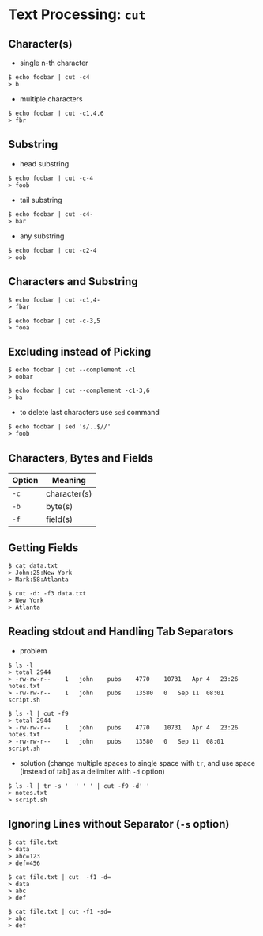 # Text Processing: `cut`

## Character(s)

* single n-th character

```
$ echo foobar | cut -c4
> b
```

* multiple characters

```
$ echo foobar | cut -c1,4,6
> fbr
```

## Substring

* head substring

```
$ echo foobar | cut -c-4
> foob
```

* tail substring

```
$ echo foobar | cut -c4-
> bar
```

* any substring

```
$ echo foobar | cut -c2-4
> oob
```

## Characters and Substring

```
$ echo foobar | cut -c1,4-
> fbar
```

```
$ echo foobar | cut -c-3,5
> fooa
```

## Excluding instead of Picking

```
$ echo foobar | cut --complement -c1
> oobar

$ echo foobar | cut --complement -c1-3,6
> ba
```

* to delete last characters use `sed` command

```
$ echo foobar | sed 's/..$//'
> foob
```

## Characters, Bytes and Fields

| Option | Meaning      |
|--------|--------------|
| `-c`   | character(s) |
| `-b`   | byte(s)      |
| `-f`   | field(s)     |

## Getting Fields

```
$ cat data.txt
> John:25:New York
> Mark:58:Atlanta

$ cut -d: -f3 data.txt
> New York
> Atlanta
```

## Reading stdout and Handling Tab Separators

* problem

```
$ ls -l
> total 2944
> -rw-rw-r--	1	john	pubs	4770	10731	Apr 4	23:26	notes.txt
> -rw-rw-r--	1	john	pubs	13580	0	Sep 11	08:01	script.sh

$ ls -l | cut -f9
> total 2944
> -rw-rw-r--	1	john	pubs	4770	10731	Apr 4	23:26	notes.txt
> -rw-rw-r--	1	john	pubs	13580	0	Sep 11	08:01	script.sh
```

* solution (change multiple spaces to single space with `tr`, and use space [instead of tab] as a delimiter with `-d` option)

```
$ ls -l | tr -s '  ' ' ' | cut -f9 -d' '
> notes.txt
> script.sh
```

## Ignoring Lines without Separator (`-s` option)

```
$ cat file.txt
> data
> abc=123
> def=456

$ cat file.txt | cut  -f1 -d=
> data
> abc
> def

$ cat file.txt | cut -f1 -sd=
> abc
> def
```